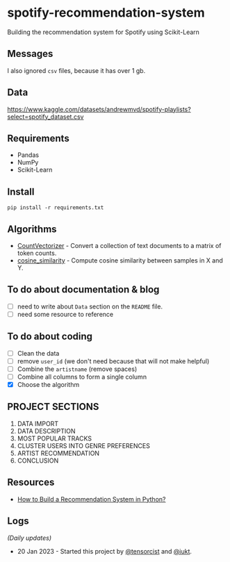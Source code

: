 # spotify-recommendation-system

Building the recommendation system for Spotify using Scikit-Learn

## Messages

I also ignored `csv` files, because it has over 1 gb.

## Data

https://www.kaggle.com/datasets/andrewmvd/spotify-playlists?select=spotify_dataset.csv

## Requirements

* Pandas
* NumPy
* Scikit-Learn

## Install

```commandline
pip install -r requirements.txt
```

## Algorithms

- [CountVectorizer](https://scikit-learn.org/stable/modules/generated/sklearn.feature_extraction.text.CountVectorizer.html) -
  Convert a collection of text documents to a matrix of token counts.
- [cosine_similarity](https://scikit-learn.org/stable/modules/generated/sklearn.metrics.pairwise.cosine_similarity.html) -
  Compute cosine similarity between samples in X and Y.

## To do about documentation & blog

- [ ] need to write about `Data` section on the `README` file.
- [ ] need some resource to reference

## To do about coding

- [ ] Clean the data
- [ ] remove `user_id` (we don't need because that will not make helpful)
- [ ] Combine the `artistname` (remove spaces)
- [ ] Combine all columns to form a single column
- [x] Choose the algorithm

## PROJECT SECTIONS

1. DATA IMPORT
2. DATA DESCRIPTION
3. MOST POPULAR TRACKS
4. CLUSTER USERS INTO GENRE PREFERENCES
5. ARTIST RECOMMENDATION
6. CONCLUSION

## Resources

- [How to Build a Recommendation System in Python?](https://365datascience.com/tutorials/how-to-build-recommendation-system-in-python/)

## Logs

*(Daily updates)*

* 20 Jan 2023 - Started this project by [@tensorcist](https://github.com/idontcalculate)
  and [@iukt](https://github.com/iukt).
